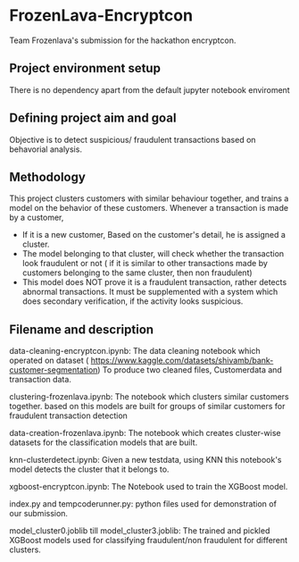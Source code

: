 # FrozenLava-Encryptcon
Team Frozenlava's submission for the hackathon encryptcon.

## Project environment setup

There is no dependency apart from the default jupyter notebook enviroment

## Defining project aim and goal

Objective is to detect suspicious/ fraudulent transactions based on behavorial analysis.

## Methodology
This project clusters customers with similar behaviour together, and trains a model on the behavior of these customers. Whenever a transaction is made by a customer,

- If it is a new customer, Based on the customer's detail, he is assigned a cluster.
- The model belonging to that cluster, will check whether the transaction look fraudulent or not ( if it is similar to other transactions made by customers belonging to the same cluster, then non fraudulent)
- This model does NOT prove it is a fraudulent transaction, rather detects abnormal transactions. It must be supplemented with a system which does secondary verification, if the activity looks suspicious.
  
## Filename and description

data-cleaning-encryptcon.ipynb: The data cleaning notebook which operated on dataset ( https://www.kaggle.com/datasets/shivamb/bank-customer-segmentation) To produce two cleaned files, Customerdata and transaction data.

clustering-frozenlava.ipynb: The notebook which clusters similar customers together. based on this models are built for groups of similar customers for fraudulent transaction detection

data-creation-frozenlava.ipynb: The notebook which creates cluster-wise datasets for the classification models that are built.

knn-clusterdetect.ipynb: Given a new testdata, using KNN this notebook's model detects the cluster that it belongs to.

xgboost-encryptcon.ipynb: The Notebook used to train the XGBoost model.

index.py and tempcoderunner.py: python files used for demonstration of our submission.

model_cluster0.joblib till model_cluster3.joblib: The trained and pickled XGBoost models used for classifying fraudulent/non fraudulent for different clusters. 
